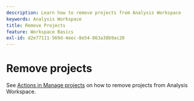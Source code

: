 ```yaml
---
description: Learn how to remove projects from Analysis Workspace
keywords: Analysis Workspace
title: Remove Projects
feature: Workspace Basics
exl-id: d2e77111-569d-4eec-8e54-863a38b9ac20
---
```

# Remove projects


See [Actions in Manage projects](../freeform-overview.md#actions) on how to remove projects from Analysis Workspace.



<!-- Is this article still needed; not in the TOC anymore


# Delete projects

To remove a project from a folder, you can move the project to another location or delete the project.

>[!NOTE]
>
>When an Admin moves a project to the Company Folder, the folder is shared with everyone even if the original shared privileges were restricted. When an Admin moves a project out of the Company Folder, the original or previous sharing privileges are respected.

## Move a project {#move-project-in-folder}

You can move projects from one folder to another folder that you created.

1. From within a project folder, select the **...** ellipsis next to the project name.

    ![](/help/analyze/analysis-workspace/build-workspace-project/assets/move1.png)

1. Select **Move to** and then select a folder to move the project to.

    ![](/help/analyze/analysis-workspace/build-workspace-project/assets/move-select-location.png)

1. Click **Move**.

    ![](/help/analyze/analysis-workspace/build-workspace-project/assets/move-click-move.png)

    A toast confirms that the project was moved.

    ![](/help/analyze/analysis-workspace/build-workspace-project/assets/move-project-moved.png)

## Delete a project from a project folder {#delete-project-in-folder}

When you delete a project from a folder, it gets purged from the system after 180 days. During the 180 days after deletion, users can still access a deleted project via the Web interface if they have a URL to the project.

1. From within a project folder, select the **...** ellipsis next to the project name.

    ![](/help/analyze/analysis-workspace/build-workspace-project/assets/move1.png)

1. Select **Delete**.

1. A confirmation window asks you to confirm the deletion.
